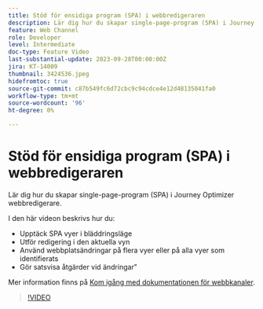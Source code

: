 ```yaml
---
title: Stöd för ensidiga program (SPA) i webbredigeraren
description: Lär dig hur du skapar single-page-program (SPA) i Journey Optimizer webbredigerare.
feature: Web Channel
role: Developer
level: Intermediate
doc-type: Feature Video
last-substantial-update: 2023-09-28T00:00:00Z
jira: KT-14009
thumbnail: 3424536.jpeg
hidefromtoc: true
source-git-commit: c87b549fc6d72cbc9c94cdce4e12d48135041fa0
workflow-type: tm+mt
source-wordcount: '96'
ht-degree: 0%

---
```



# Stöd för ensidiga program (SPA) i webbredigeraren

Lär dig hur du skapar single-page-program (SPA) i Journey Optimizer webbredigerare.

I den här videon beskrivs hur du:

* Upptäck SPA vyer i bläddringsläge
* Utför redigering i den aktuella vyn
* Använd webbplatsändringar på flera vyer eller på alla vyer som identifierats
* Gör satsvisa åtgärder vid ändringar&quot;

Mer information finns på [Kom igång med dokumentationen för webbkanaler](https://experienceleague.adobe.com/docs/journey-optimizer/using/web/get-started-web.html).

>[!VIDEO](https://video.tv.adobe.com/v/3424536/?learn=on)
